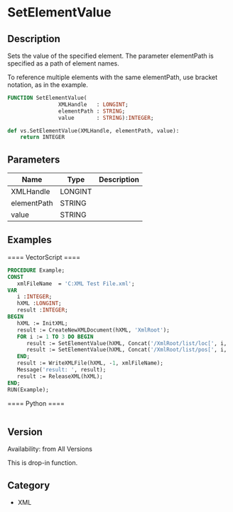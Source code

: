 # SetElementValue

## Description
Sets the value of the specified element. The parameter elementPath is specified as a path of element names.

To reference multiple elements with the same elementPath, use bracket notation, as in the example.

```pascal
FUNCTION SetElementValue(
				XMLHandle   : LONGINT;
				elementPath : STRING;
				value       : STRING):INTEGER;
```

```python
def vs.SetElementValue(XMLHandle, elementPath, value):
    return INTEGER
```

## Parameters
|Name|Type|Description|
|---|---|---|
|XMLHandle|LONGINT|   |
|elementPath|STRING|   |
|value|STRING|   |

## Examples
==== VectorScript ====
```pascal
PROCEDURE Example;
CONST
   xmlFileName  = 'C:XML Test File.xml';
VAR
   i :INTEGER;
   hXML :LONGINT;
   result :INTEGER;
BEGIN
   hXML := InitXML;
   result := CreateNewXMLDocument(hXML, 'XmlRoot');
   FOR i := 1 TO 3 DO BEGIN
      result := SetElementValue(hXML, Concat('/XmlRoot/list/loc[', i, ']'), Concat('i=',i));
      result := SetElementValue(hXML, Concat('/XmlRoot/list/pos[', i, ']'), Concat('i=',i));
   END;
   result := WriteXMLFile(hXML, -1, xmlFileName);
   Message('result: ', result);
   result := ReleaseXML(hXML);
END;
RUN(Example);
```
==== Python ====
```python

```

## Version
Availability: from All Versions

This is drop-in function.

## Category
* XML


